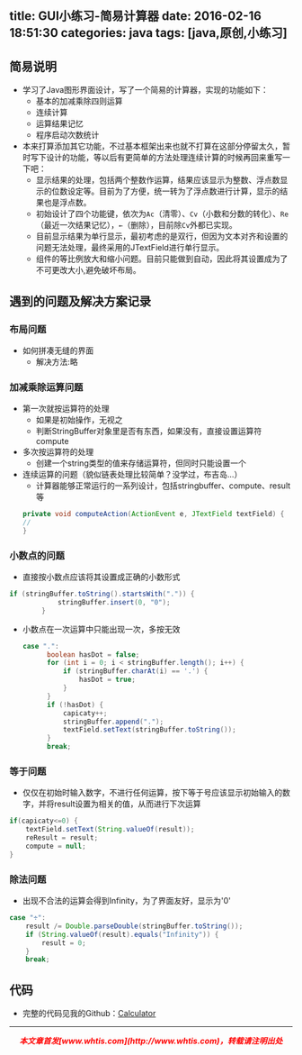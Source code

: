 title: GUI小练习-简易计算器
date: 2016-02-16 18:51:30
categories: java
tags: [java,原创,小练习]
---

## 简易说明

- 学习了Java图形界面设计，写了一个简易的计算器，实现的功能如下：
  + 基本的加减乘除四则运算
  + 连续计算
  + 运算结果记忆
  + 程序启动次数统计
- 本来打算添加其它功能，不过基本框架出来也就不打算在这部分停留太久，暂时写下设计的功能，等以后有更简单的方法处理连续计算的时候再回来重写一下吧：
  + 显示结果的处理，包括两个整数作运算，结果应该显示为整数、浮点数显示的位数设定等。目前为了方便，统一转为了浮点数进行计算，显示的结果也是浮点数。
  + 初始设计了四个功能键，依次为`Ac`（清零）、`Cv`（小数和分数的转化）、`Re`（最近一次结果记忆），`←`（删除），目前除`Cv`外都已实现。
  + 目前显示结果为单行显示，最初考虑的是双行，但因为文本对齐和设置的问题无法处理，最终采用的JTextField进行单行显示。
  + 组件的等比例放大和缩小问题。目前只能做到自动，因此将其设置成为了不可更改大小,避免破坏布局。

## 遇到的问题及解决方案记录

### 布局问题
- 如何拼凑无缝的界面
  + 解决方法:略

### 加减乘除运算问题
- 第一次就按运算符的处理
  + 如果是初始操作，无视之
  + 判断StringBuffer对象里是否有东西，如果没有，直接设置运算符compute
- 多次按运算符的处理
  + 创建一个string类型的值来存储运算符，但同时只能设置一个
- 连续运算的问题（貌似链表处理比较简单？没学过，布吉岛...）
  + 计算器能够正常运行的一系列设计，包括stringbuffer、compute、result等
  ```java
  private void computeAction(ActionEvent e, JTextField textField) {
  //
  }
  ```

### 小数点的问题
- 直接按小数点应该将其设置成正确的小数形式
```java
if (stringBuffer.toString().startsWith(".")) {
            stringBuffer.insert(0, "0");
        }
```
- 小数点在一次运算中只能出现一次，多按无效
  ```java
  case ".":
        boolean hasDot = false;
        for (int i = 0; i < stringBuffer.length(); i++) {
            if (stringBuffer.charAt(i) == '.') {
                hasDot = true;
            }
        }
        if (!hasDot) {
            capicaty++;
            stringBuffer.append(".");
            textField.setText(stringBuffer.toString());
        }
        break;
   ```

### 等于问题
- 仅仅在初始时输入数字，不进行任何运算，按下等于号应该显示初始输入的数字，并将result设置为相关的值，从而进行下次运算
```java
if(capicaty<=0) {
	textField.setText(String.valueOf(result));
    reResult = result;
    compute = null;
}
```

### 除法问题
- 出现不合法的运算会得到Infinity，为了界面友好，显示为'0'
```java
case "÷":
    result /= Double.parseDouble(stringBuffer.toString());
    if (String.valueOf(result).equals("Infinity")) {
        result = 0;
    }
    break;
```

## 代码
- 完整的代码见我的Github：[Calculator](https://github.com/whtis/Calculator)

---
<div align="center" style="color:red;width=80px;height:90px;" onmouseout="this.style.border='1px solid blue'" onmouseover="this.style.border='none'">
<p style="font-weight:bold;font-style:italic;">本文章首发[www.whtis.com](http://www.whtis.com)，转载请注明出处</p>
</div>